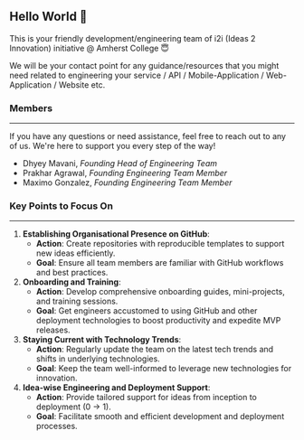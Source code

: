 ## Hello World 👋

This is your friendly development/engineering team of i2i (Ideas 2 Innovation) initiative @ Amherst College 😇

We will be your contact point for any guidance/resources that you might need related to engineering your service / API / Mobile-Application / Web-Application / Website etc.

### Members
---
If you have any questions or need assistance, feel free to reach out to any of us. We're here to support you every step of the way!

- Dhyey Mavani, _Founding Head of Engineering Team_
- Prakhar Agrawal, _Founding Engineering Team Member_
- Maximo Gonzalez, _Founding Engineering Team Member_

### Key Points to Focus On
---
1. **Establishing Organisational Presence on GitHub**:
    - **Action**: Create repositories with reproducible templates to support new ideas efficiently.
    - **Goal**: Ensure all team members are familiar with GitHub workflows and best practices.
2. **Onboarding and Training**:
    - **Action**: Develop comprehensive onboarding guides, mini-projects, and training sessions.
    - **Goal**: Get engineers accustomed to using GitHub and other deployment technologies to boost productivity and expedite MVP releases.
3. **Staying Current with Technology Trends**:
    - **Action**: Regularly update the team on the latest tech trends and shifts in underlying technologies.
    - **Goal**: Keep the team well-informed to leverage new technologies for innovation.
4. **Idea-wise Engineering and Deployment Support**:
    - **Action**: Provide tailored support for ideas from inception to deployment (0 → 1).
    - **Goal**: Facilitate smooth and efficient development and deployment processes.
